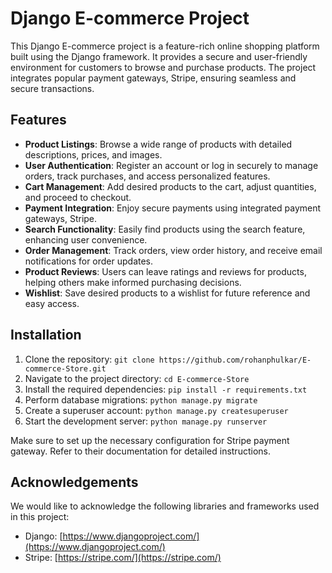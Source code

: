 # Django E-commerce Project

This Django E-commerce project is a feature-rich online shopping platform built using the Django framework. It provides a secure and user-friendly environment for customers to browse and purchase products. The project integrates popular payment gateways, Stripe, ensuring seamless and secure transactions.

## Features

- **Product Listings**: Browse a wide range of products with detailed descriptions, prices, and images.
- **User Authentication**: Register an account or log in securely to manage orders, track purchases, and access personalized features.
- **Cart Management**: Add desired products to the cart, adjust quantities, and proceed to checkout.
- **Payment Integration**: Enjoy secure payments using integrated payment gateways, Stripe.
- **Search Functionality**: Easily find products using the search feature, enhancing user convenience.
- **Order Management**: Track orders, view order history, and receive email notifications for order updates.
- **Product Reviews**: Users can leave ratings and reviews for products, helping others make informed purchasing decisions.
- **Wishlist**: Save desired products to a wishlist for future reference and easy access.

## Installation

1. Clone the repository: `git clone https://github.com/rohanphulkar/E-commerce-Store.git`
2. Navigate to the project directory: `cd E-commerce-Store`
3. Install the required dependencies: `pip install -r requirements.txt`
4. Perform database migrations: `python manage.py migrate`
5. Create a superuser account: `python manage.py createsuperuser`
6. Start the development server: `python manage.py runserver`

Make sure to set up the necessary configuration for Stripe payment gateway. Refer to their documentation for detailed instructions.

## Acknowledgements

We would like to acknowledge the following libraries and frameworks used in this project:
- Django: [https://www.djangoproject.com/](https://www.djangoproject.com/)
- Stripe: [https://stripe.com/](https://stripe.com/)
